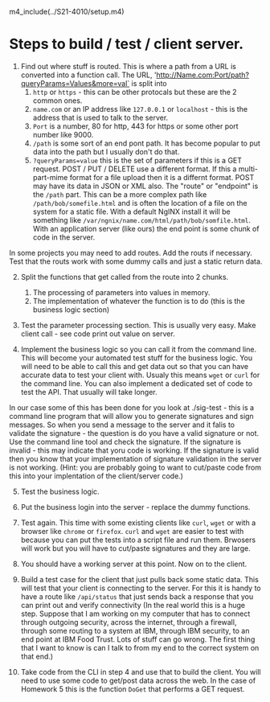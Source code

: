 
m4_include(../S21-4010/setup.m4)

# Steps to build / test / client server.

1. Find out where stuff is routed.   This is where a path from a URL is converted into a function call.
The URL, 'http://Name.com:Port/path?queryParams=Values&more=val` is split into 
	1. `http` or `https` - this can be other protocals but these are the 2 common ones.
	2. `name.com` or an IP address like `127.0.0.1` or `localhost` - this is the address that is used to talk to the server.
	3. `Port` is a number, 80 for http, 443 for https or some other port number like 9000.
	4. `/path` is some sort of an end pont path.  It has become popular to put data into the path but I usually don't do that.
	5. `?queryParams=value` this is the set of parameters if this is a GET request.  POST / PUT / DELETE use a different format.  If this a multi-part-mime format for a file upload then it is a differnt format.  POST may have its data in JSON or XML also.
The "route" or "endpoint" is the `/path` part.  This can be a more complex path like `/path/bob/somefile.html` and is often the location of
a file on the system for a static file.   With a default NgINX install it will be something like `/var/ngnix/name.com/html/path/bob/somfile.html`.
With an application server (like ours) the end point is some chunk of code in the server.

In some projects you may need to add routes.  Add the routs if necessary.  
Test that the routs work with some dummy calls and just a static return data.

2. Split the functions that get called from the route into 2 chunks.
	1. The processing of parameters into values in memory.
	2. The implementation of whatever the function is to do (this is the business logic section)

3. Test the parameter processing section.   This is usually very easy.  Make client call - see code print out value on server.

4. Implement the business logic so you can call it from the command line.  This will become your automated test stuff
for the business logic.  You will need to be able to call this and get data out so that you can have accurate data
to test your client with.   Usualy this means `wget` or `curl` for the command line.  You can also implement a dedicated
set of code to test the API.  That usually will take longer.

In our case some of this has been done for you look at ./sig-test - this is a command line program
that will allow you to generate signatures and sign messages.  So when you send a message to the server and it
falis to validate the signature - the question is do you have a valid signature or not.   Use the command
line tool and check the signature.  If the signature is invalid - this may indicate that yoru code is working.
If the signature is valid then you know that your implementation of signature validation in the server
is not working.
(Hint: you are probably going to want to cut/paste
code from this into your implentation of the client/server code.)

5. Test the business logic.

6. Put the business login into the server - replace the dummy functions.

7. Test again.  This time with some existing clients like `curl`, `wget` or with a browser like `chrome` or `firefox`.
`curl` and `wget` are easier to test with because you can put the tests into a script file and run them.  Brwosers will
work but you will have to cut/paste signatures and they are large.

8. You should have a working server at this point.  Now on to the client.

7. Build a test case for the client that just pulls back some static data.   This will test that your client is
connecting to the server.  For this it is handy to have a route like `/api/status` that just sends back a response
that you can print out and verify connectivity (In the real world this is a huge step.  Suppose that I am working on 
my computer that has to connect through outgoing security, across the internet, through a firewall, through some
routing to a system at IBM, through IBM security, to an end point at IBM Food Trust.  Lots of stuff can go wrong.  The first
thing that I want to know is can I talk to from my end to the correct system on that end.) 

8. Take code from the CLI in step 4 and use that to build the client.  You will need to use some code to get/post data
across the web.  In the case of Homework 5 this is the function `DoGet` that performs a GET request.


